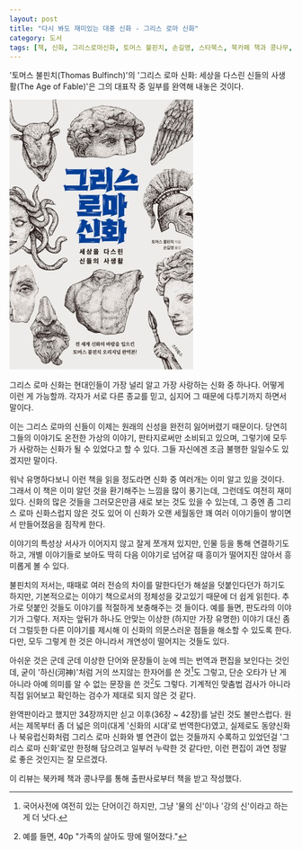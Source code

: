 ```yaml
---
layout: post
title: "다시 봐도 재미있는 대중 신화 - 그리스 로마 신화"
category: 도서
tags: [책, 신화, 그리스로마신화, 토머스 불핀치, 손길영, 스타북스, 북카페 책과 콩나무, 서평]
---
```


'토머스 불핀치(Thomas Bulfinch)'의
'그리스 로마 신화: 세상을 다스린 신들의 사생활(The Age of Fable)'은
그의 대표작 중 일부를 완역해 내놓은 것이다.

![표지](/images/the-age-of-fable-book-h480.jpg)

그리스 로마 신화는 현대인들이 가장 널리 알고 가장 사랑하는 신화 중 하나다.
어떻게 이런 게 가능할까.
각자가 서로 다른 종교를 믿고, 심지어 그 때문에 다투기까지 하면서 말이다.

이는 그리스 로마의 신들이 이제는 원래의 신성을 완전히 잃어버렸기 때문이다.
당연히 그들의 이야기도 온전한 가상의 이야기, 판타지로써만 소비되고 있으며,
그렇기에 모두가 사랑하는 신화가 될 수 있었다고 할 수 있다.
그들 자신에겐 조금 불행한 일일수도 있겠지만 말이다.

워낙 유명하다보니 이런 책을 읽을 정도라면 신화 중 여러개는 이미 알고 있을 것이다.
그래서 이 책은 이미 알던 것을 환기해주는 느낌을 많이 풍기는데, 그런데도 여전히 재미있다.
신화의 많은 것들을 그러모은만큼 새로 보는 것도 있을 수 있는데,
그 중엔 좀 그리스 로마 신화스럽지 않은 것도 있어
이 신화가 오랜 세월동안 꽤 여러 이야기들이 쌓이면서 만들어졌음을 짐작케 한다.

이야기의 특성상 서사가 이어지지 않고 잘게 쪼개져 있지만,
인물 등을 통해 연결하기도 하고,
개별 이야기들로 보아도 딱히 다음 이야기로 넘어갈 때 흥미가 떨어지진 않아서 흥미롭게 볼 수 있다.

불핀치의 저서는, 때때로 여러 전승의 차이를 말한다던가 해설을 덧붙인다던가 하기도 하지만,
기본적으로는 이야기 책으로서의 정체성을 갖고있기 때문에 더 쉽게 읽힌다.
추가로 덧붙인 것들도 이야기를 적절하게 보충해주는 것 들이다.
예를 들면, 판도라의 이야기가 그렇다.
저자는 앞뒤가 하나도 안맞는 이상한 (하지만 가장 유명한) 이야기 대신
좀 더 그럴듯한 다른 이야기를 제시해 이 신화의 의문스러운 점들을 해소할 수 있도록 한다.
다만, 모두 그렇게 한 것은 아니라서 개연성이 떨어지는 것들도 있다.

아쉬운 것은 군데 군데 이상한 단어와 문장들이 눈에 띄는 번역과 편집을 보인다는 것인데,
굳이 '하신(河神)'처럼 거의 쓰지않는 한자어를 쓴 것[^1]도 그렇고,
단순 오타가 난 게 아니라 아예 의미를 알 수 없는 문장을 쓴 것[^2]도 그렇다.
기계적인 맞춤법 검사가 아니라
직접 읽어보고 확인하는 검수가 제대로 되지 않은 것 같다.

[^1]: 국어사전에 여전히 있는 단어이긴 하지만, 그냥 '물의 신'이나 '강의 신'이라고 하는 게 더 낫다.

[^2]: 예를 들면, 40p "가족의 살아도 땅에 떨어졌다."

완역판이라고 했지만 34장까지만 싣고 이후(36장 ~ 42장)를 날린 것도 불만스럽다.
원서는 제목부터 좀 더 넓은 의미(대게 '신화의 시대'로 번역한다)였고,
실제로도 동양신화나 북유럽신화처럼 그리스 로마 신화와 별 연관이 없는 것들까지 수록하고 있었던걸
'그리스 로마 신화'로만 한정해 담으려고 일부러 누락한 것 같다만,
이런 편집이 과연 정말로 좋은 것인지는 잘 모르겠다.



<div class="im im-info">
이 리뷰는 북카페 책과 콩나무를 통해 출판사로부터 책을 받고 작성했다.
</div>
